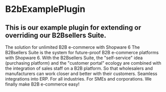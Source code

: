 # B2bExamplePlugin

## This is our example plugin for extending or overriding our B2Bsellers Suite.

The solution for unlimited B2B e-commerce with Shopware 6
The B2Bsellers Suite is the system for future-proof B2B e-commerce platforms with Shopware 6.
With the B2Bsellers Suite, the "self-service" idea (purchasing platform) and the "customer portal" ecology are combined with the integration of sales staff on a B2B platform. So that wholesalers and manufacturers can work closer and better with their customers.
Seamless integrations into ERP. For all industries. For SMEs and corporations.
We finally make B2B e-commerce easy!
